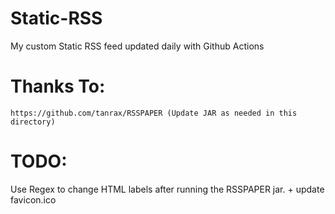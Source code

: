 # Static-RSS
My custom Static RSS feed updated daily with Github Actions

# Thanks To:
```
https://github.com/tanrax/RSSPAPER (Update JAR as needed in this directory)
```

# TODO:
Use Regex to change HTML labels after running the RSSPAPER jar. + update favicon.ico